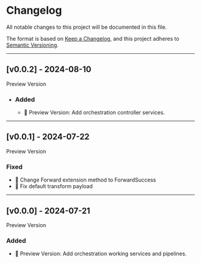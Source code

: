 # Changelog

All notable changes to this project will be documented in this file.

The format is based on [Keep a Changelog](https://keepachangelog.com/en/1.0.0/),
and this project adheres to [Semantic Versioning](https://semver.org/spec/v2.0.0.html).

---

## [v0.0.2] - 2024-08-10

Preview Version

- ### Added

  - 🎉 Preview Version: Add orchestration controller services.

------

## [v0.0.1] - 2024-07-22

Preview Version

### Fixed

- 🐛 Change Forward extension method to ForwardSuccess
- 🐛 Fix default transform payload

------

## [v0.0.0] - 2024-07-21

Preview Version

### Added

- 🎉 Preview Version: Add orchestration working services and pipelines.
